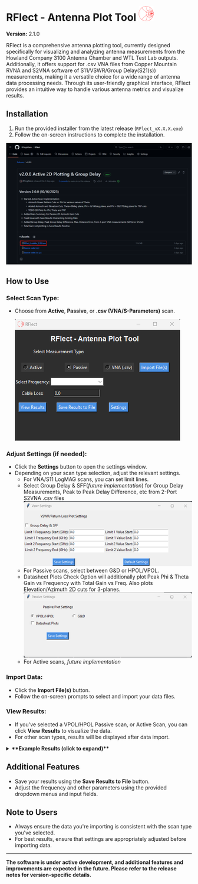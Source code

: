 # RFlect - Antenna Plot Tool      <img src="./assets/smith_logo.png" alt="RFlect Logo" width="40">


**Version:** 2.1.0

RFlect is a comprehensive antenna plotting tool, currently designed specifically for visualizing and analyzing antenna measurements from the Howland Company 3100 Antenna Chamber and WTL Test Lab outputs. Additionally, it offers support for .csv VNA files from Copper Mountain RVNA and S2VNA software of S11/VSWR/Group Delay(S21(s)) measurements, making it a versatile choice for a wide range of antenna data processing needs. Through its user-friendly graphical interface, RFlect provides an intuitive way to handle various antenna metrics and visualize results.

## Installation
1. Run the provided installer from the latest release (`RFlect_vX.X.X.exe`)
2. Follow the on-screen instructions to complete the installation.

![Installation Steps](./assets/installation_steps.png)

## How to Use
### Select Scan Type:
- Choose from **Active**, **Passive**, or **.csv (VNA/S-Parameters)** scan.

  ![Scan Type Selection](./assets/scan_type_selection.png)

### Adjust Settings (if needed):
- Click the **Settings** button to open the settings window.
- Depending on your scan type selection, adjust the relevant settings.
  - For VNA/S11 LogMAG scans, you can set limit lines.
  - Select Group Delay & SFF(*future implementation*) for Group Delay Measurements, Peak to Peak Delay Difference, etc from 2-Port S2VNA .csv files
    ![VSWR Settings Window](./assets/vswr_settings_window.png)
  - For Passive scans, select between G&D or HPOL/VPOL.
  - Datasheet Plots Check Option will additionally plot Peak Phi & Theta Gain vs Frequency with Total Gain vs Freq. Also plots Elevation/Azimuth 2D cuts for 3-planes.
    ![Passive Settings Window](./assets/passive_settings_window.png)
  - For Active scans, *future implementation*

### Import Data:
- Click the **Import File(s)** button.
- Follow the on-screen prompts to select and import your data files.

### View Results:
- If you've selected a VPOL/HPOL Passive scan, or Active Scan, you can click **View Results** to visualize the data.
- For other scan types, results will be displayed after data import.

<details>
<summary><strong>**Example Results (click to expand)**</strong></summary>

Here are some examples of the results you can expect with this tool. Click on an image to view it in full size.

# Passive Routine
## G&D Files
### Passive G&D Comparison
![G&D File - 1D Results](./assets/python_1d_results_g&d.png)
Efficiency, Gain, and Directivity comparison of 'n' Number of G&D Files/Scans

## HPOL & VPOL Files
### Passive 1D Results
![Passive 1D Results](./assets/python_1d_results.png)
Eff(%) vs Freq., Eff(dB) vs Freq., and Total Gain vs Freq.

### Passive 2D Results
![Passive 2D Results](./assets/python_passive_2d_results_azimuth.png)
Gain Pattern Azimuth Cuts vs Phi for various Theta Angles

### Additional Passive "Datasheet" Plots
![Additional 1D Results](./assets/python_1d_results_datasheet.png)
![Additional 2D Results](./assets/python_2d_results_datasheet.png)
Peak gain for Phi & Theta Polarization in addition to Total Gain per IEEE Definition and Additional Polar plots for Azimuth, Theta=90deg, Elevation Phi=0deg&180deg, and Elevation Phi=90deg&270deg

### Passive 3D Results
![Passive 3D Results](./assets/python_passive_3d_results.png)
3D Gain Pattern for Phi, Theta, and Total Gains

# Active Routine
## TRP Files
### Active 2D Results
![Active 2D Results](./assets/python_active_2d_results_azimuth.png)
Azimuth Power Cuts vs Phi for various Theta Angles

![Additional 2D Results](./assets/python_active_2d_results_datasheet.png)
Additional Polar plots for Azimuth, Theta=90deg, Elevation Phi=0deg&180deg, and Elevation Phi=90deg&270deg

# VNA Routine
## Text/.csv Files
### 1 or 2-Port S-Parameters
![1 or 2-port S-Parameters](./assets/python_vna_results.png)
'n' number of S-Parameter Files Plotted

## 2-Port, Group Delay Measurements
![Group Delay](./assets/python_groupdelay_results.png)
Plots Group Delay vs Frequency for Various Theta (Azimuthal Rotation), Peak-to-peak Group Delay Difference over Theta, and Max Distance Error over Theta
</details>

## Additional Features
- Save your results using the **Save Results to File** button.
- Adjust the frequency and other parameters using the provided dropdown menus and input fields.

## Note to Users
- Always ensure the data you're importing is consistent with the scan type you've selected.
- For best results, ensure that settings are appropriately adjusted before importing data.

---

**The software is under active development, and additional features and improvements are expected in the future. Please refer to the release notes for version-specific details.**